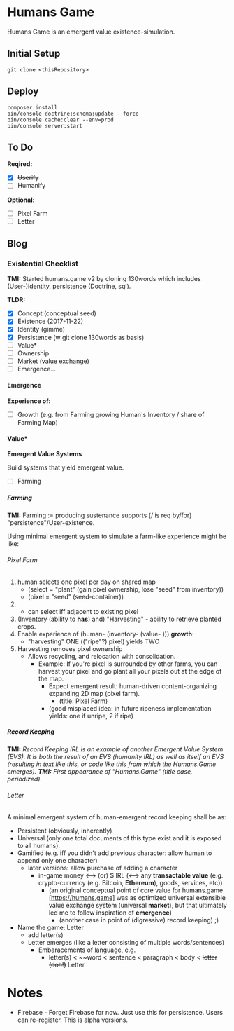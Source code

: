 # Humans Game

Humans Game is an emergent value existence-simulation.

## Initial Setup

```
git clone <thisRepository>
```

## Deploy

```
composer install
bin/console doctrine:schema:update --force
bin/console cache:clear --env=prod
bin/console server:start
```

## To Do

**Reqired:**

- [x] ~~Userify~~
- [ ] Humanify

**Optional:**
- [ ] Pixel Farm
- [ ] Letter

## Blog

### Existential Checklist

**TMI:** Started humans.game v2 by cloning 130words which includes (User-)identity, persistence (Doctrine, sql).

**TLDR:**

 - [x] Concept (conceptual seed)
 - [x] Existence (2017-11-22)
 - [x] Identity (gimme)
 - [x] Persistence (w git clone 130words as basis)
 - [ ] Value*
 - [ ] Ownership
 - [ ] Market (value exchange)
 - [ ] Emergence...
 
#### Emergence
 
 **Experience of:**
 - [ ] Growth (e.g. from Farming growing Human's Inventory / share of Farming Map)



#### Value*

**Emergent Value Systems**

Build systems that yield emergent value.

- [ ] Farming

##### Farming

**TMI:** Farming := producing sustenance supports (/ is req by/for) "persistence"/User-existence.

Using minimal emergent system to simulate a farm-like experience might be like:

###### Pixel Farm

1. human selects one pixel per day on shared map
   - (select = "plant" (gain pixel ownership, lose "seed" from inventory))
   - (pixel = "seed" (seed-container))
2. - can select iff adjacent to existing pixel
3. (Inventory (ability to **has**) and) "Harvesting"  - ability to retrieve planted crops.
4. Enable experience of (human- (inventory- (value- ))) **growth**:
   - "harvesting" ONE (("ripe"?) pixel) yields TWO
5. Harvesting removes pixel ownership
   - Allows recycling, and relocation with consolidation.
     - Example: If you're pixel is surrounded by other farms, you can harvest your pixel and go plant all your pixels out at the edge of the map.
       - Expect emergent result: human-driven content-organizing expanding 2D map (pixel farm).
         - (title: Pixel Farm)
       - (good misplaced idea: in future ripeness implementation yields: one if unripe, 2 if ripe)

##### Record Keeping

**TMI:** *Record Keeping IRL is an example of another Emergent Value System (EVS).  It is both the result of an EVS (humanity IRL) as well as itself an EVS (resulting in text like this, or code like this from which the Humans.Game emerges).  **TMI:** First appearance of "Humans.Game" (title case, periodized).*

###### Letter

A minimal emergent system of human-emergent record keeping shall be as:

- Persistent (obviously, inherently)
- Universal (only one total documents of this type exist and it is exposed to all humans).
- Gamified (e.g. iff you didn't add previous character: allow human to append only one character)
  - later versions: allow purchase of adding a character
     - in-game money <--> (or) $ IRL (<--> any **transactable value** (e.g. crypto-currency (e.g. Bitcoin, **Ethereum**), goods, services, etc))
        - (an original conceptual point of core value for humans.game [https://humans.game] was as optimized universal extensible value exchange system (universal **market**), but that ultimately led me to follow inspiration of **emergence**) 
          - (another case in point of (digressive) record keeping) ;)
- Name the game: Letter
    - add letter(s)
    - Letter emerges (like a letter consisting of multiple words/sentences)
        - Embaracements of language, e.g.
            - letter(s) < ~~word < sentence < paragraph < body < ~~letter (doh!)~~ Letter

# Notes
- Firebase - Forget Firebase for now. Just use this for persistence. Users can re-register. This is alpha versions.